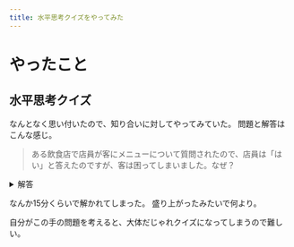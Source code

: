 ```yaml
---
title: 水平思考クイズをやってみた
---
```


# やったこと

## 水平思考クイズ

なんとなく思い付いたので、知り合いに対してやってみていた。
問題と解答はこんな感じ。

> ある飲食店で店員が客にメニューについて質問されたので、店員は「はい」と答えたのですが、客は困ってしまいました。なぜ？

<details>

<summary>解答</summary>

> 客は外国人で、海鮮丼屋でいくら丼を注文しました。
> いくら丼を食べ終わったあと、店員にいくら丼を指差して「How much is it?」と訊いたのですが、店員は英語が分からなかったため翻訳アプリを使って外国人の言ったことを翻訳しました。
> すると、翻訳アプリに「いくらですか？」と出てきたので店員は「はい」と答えたのですが、客は意味の通らない返事に困ってしまいました。

</details>

なんか15分くらいで解かれてしまった。
盛り上がったみたいで何より。

自分がこの手の問題を考えると、大体だじゃれクイズになってしまうので難しい。
